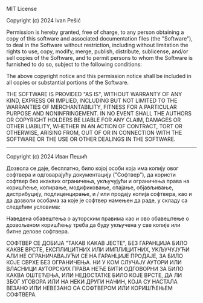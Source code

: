 MIT License

Copyright (c) 2024 Ivan Pešić

Permission is hereby granted, free of charge, to any person obtaining a copy
of this software and associated documentation files (the "Software"), to deal
in the Software without restriction, including without limitation the rights
to use, copy, modify, merge, publish, distribute, sublicense, and/or sell
copies of the Software, and to permit persons to whom the Software is
furnished to do so, subject to the following conditions:

The above copyright notice and this permission notice shall be included in all
copies or substantial portions of the Software.

THE SOFTWARE IS PROVIDED "AS IS", WITHOUT WARRANTY OF ANY KIND, EXPRESS OR
IMPLIED, INCLUDING BUT NOT LIMITED TO THE WARRANTIES OF MERCHANTABILITY,
FITNESS FOR A PARTICULAR PURPOSE AND NONINFRINGEMENT. IN NO EVENT SHALL THE
AUTHORS OR COPYRIGHT HOLDERS BE LIABLE FOR ANY CLAIM, DAMAGES OR OTHER
LIABILITY, WHETHER IN AN ACTION OF CONTRACT, TORT OR OTHERWISE, ARISING FROM,
OUT OF OR IN CONNECTION WITH THE SOFTWARE OR THE USE OR OTHER DEALINGS IN THE
SOFTWARE.

---

Copyright (c) 2024 Иван Пешић

Дозвола се даје, бесплатно, било којој особи која има копију овог софтвера и
одговарајућу документацију ("Софтвер"), да користи софтвер без икаквих
ограничења, укључујући и ограничења права на коришћење, копирање, модификовање,
спајање, објављивање, дистрибуцију, подлиценцирање, и / или продају копија
софтвера, као и да дозволи особама за које је софтвер намењен да раде, у
складу са следећим условима:

Наведена обавештења о ауторским правима као и ово обавештење о дозвољеном
коришћењу треба да буду укључена у све копије или битне делове софтвера.

СОФТВЕР СЕ ДОБИЈА "ТАКАВ КАКАВ ЈЕСТЕ", БЕЗ ГАРАНЦИЈА БИЛО КАКВЕ ВРСТЕ,
ЕКСПЛИЦИТНИХ ИЛИ ИМПЛИЦИТНИХ, УКЉУЧУЈУЋИ АЛИ НЕ ОГРАНИЧАВАЈУЋИ СЕ НА ГАРАНЦИЈЕ
ПРОДАЈЕ, ЗА БИЛО КОЈЕ СВРХЕ БЕЗ ОГРАНИЧЕЊА. НИ У КОМ СЛУЧАЈУ АУТОРИ ИЛИ ВЛАСНИЦИ
АУТОРСКИХ ПРАВА НЕЋЕ БИТИ ОДГОВОРНИ ЗА БИЛО КАКВА ОШТЕЋЕЊА, ИЛИ НЕДОСТАТКЕ БИЛО
КОЈЕ ВРСТЕ, ДА ЛИ ЗБОГ УГОВОРА ИЛИ НА НЕКИ ДРУГИ НАЧИН, КОЈА СУ НАСТАЛА ВЕЗАНО 
ИЛИ НЕВЕЗАНО СА СОФТВЕРОМ ИЛИ КОРИШЋЕЊЕМ СОФТВЕРА.
